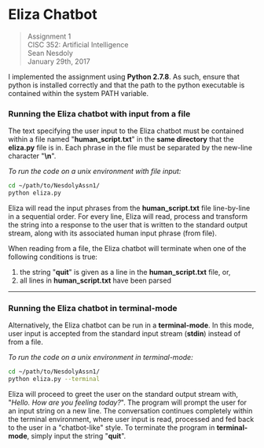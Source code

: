 # Eliza Chatbot
>Assignment 1  
>CISC 352: Artificial Intelligence  
>Sean Nesdoly  
>January 29th, 2017  

I implemented the assignment using **Python 2.7.8**.  As such, ensure that python is installed correctly and that the path to the python executable is contained within the system PATH variable.

### Running the Eliza chatbot with input from a file

The text specifying the user input to the Eliza chatbot must be contained within a file named "**human_script.txt**" in the **same directory** that the **eliza.py** file is in. Each phrase in the file must be separated by the new-line character "**\n**".

*To run the code on a unix environment with file input:*

```bash
cd ~/path/to/NesdolyAssn1/
python eliza.py
```

Eliza will read the input phrases from the **human_script.txt** file line-by-line in a sequential order. For every line, Eliza will read, process and transform the string into a response to the user that is written to the standard output stream, along with its associated human input phrase (from file).

When reading from a file, the Eliza chatbot will terminate when one of the following conditions is true:

1. the string "**quit**" is given as a line in the **human_script.txt** file, or,
2. all lines in **human_script.txt** have been parsed

---

### Running the Eliza chatbot in terminal-mode

Alternatively, the Eliza chatbot can be run in a **terminal-mode**. In this mode, user input is accepted from the standard input stream (**stdin**) instead of from a file. 

*To run the code on a unix environment in terminal-mode:*

```bash
cd ~/path/to/NesdolyAssn1/
python eliza.py --terminal
```

Eliza will proceed to greet the user on the standard output stream with, "*Hello. How are you feeling today?*". The program will prompt the user for an input string on a new line. The conversation continues completely within the terminal environment, where user input is read, processed and fed back to the user in a "chatbot-like" style. To terminate the program in **terminal-mode**, simply input the string "**quit**".

